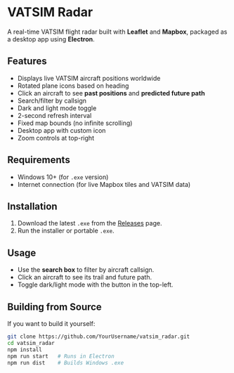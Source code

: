 # VATSIM Radar

A real-time VATSIM flight radar built with **Leaflet** and **Mapbox**, packaged as a desktop app using **Electron**.  

## Features
- Displays live VATSIM aircraft positions worldwide
- Rotated plane icons based on heading
- Click an aircraft to see **past positions** and **predicted future path**
- Search/filter by callsign
- Dark and light mode toggle
- 2-second refresh interval
- Fixed map bounds (no infinite scrolling)
- Desktop app with custom icon
- Zoom controls at top-right

## Requirements
- Windows 10+ (for `.exe` version)
- Internet connection (for live Mapbox tiles and VATSIM data)

## Installation
1. Download the latest `.exe` from the [Releases](#) page.  
2. Run the installer or portable `.exe`.  

## Usage
- Use the **search box** to filter by aircraft callsign.  
- Click an aircraft to see its trail and future path.  
- Toggle dark/light mode with the button in the top-left.  

## Building from Source
If you want to build it yourself:  
```bash
git clone https://github.com/YourUsername/vatsim_radar.git
cd vatsim_radar
npm install
npm run start   # Runs in Electron
npm run dist    # Builds Windows .exe
